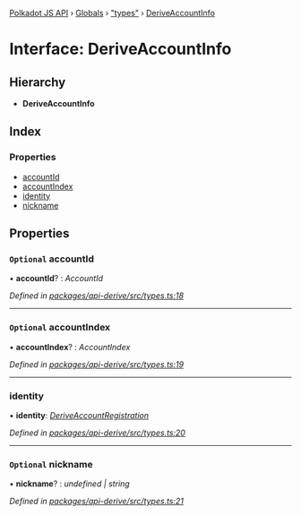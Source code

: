 [Polkadot JS API](../README.md) › [Globals](../globals.md) › ["types"](../modules/_types_.md) › [DeriveAccountInfo](_types_.deriveaccountinfo.md)

# Interface: DeriveAccountInfo

## Hierarchy

* **DeriveAccountInfo**

## Index

### Properties

* [accountId](_types_.deriveaccountinfo.md#optional-accountid)
* [accountIndex](_types_.deriveaccountinfo.md#optional-accountindex)
* [identity](_types_.deriveaccountinfo.md#identity)
* [nickname](_types_.deriveaccountinfo.md#optional-nickname)

## Properties

### `Optional` accountId

• **accountId**? : *AccountId*

*Defined in [packages/api-derive/src/types.ts:18](https://github.com/polkadot-js/api/blob/47f135065/packages/api-derive/src/types.ts#L18)*

___

### `Optional` accountIndex

• **accountIndex**? : *AccountIndex*

*Defined in [packages/api-derive/src/types.ts:19](https://github.com/polkadot-js/api/blob/47f135065/packages/api-derive/src/types.ts#L19)*

___

###  identity

• **identity**: *[DeriveAccountRegistration](_types_.deriveaccountregistration.md)*

*Defined in [packages/api-derive/src/types.ts:20](https://github.com/polkadot-js/api/blob/47f135065/packages/api-derive/src/types.ts#L20)*

___

### `Optional` nickname

• **nickname**? : *undefined | string*

*Defined in [packages/api-derive/src/types.ts:21](https://github.com/polkadot-js/api/blob/47f135065/packages/api-derive/src/types.ts#L21)*
